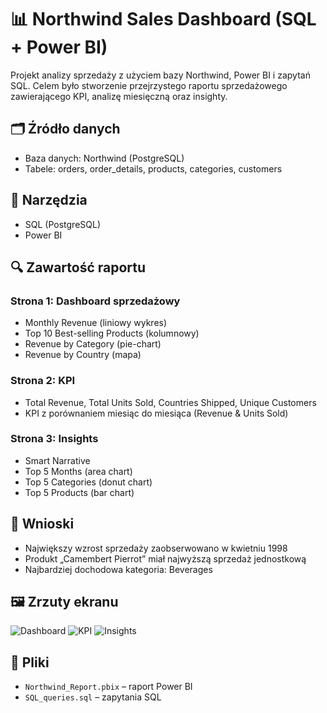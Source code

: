 # 📊 Northwind Sales Dashboard (SQL + Power BI)

Projekt analizy sprzedaży z użyciem bazy Northwind, Power BI i zapytań SQL. Celem było stworzenie przejrzystego raportu sprzedażowego zawierającego KPI, analizę miesięczną oraz insighty.

## 🗂️ Źródło danych
- Baza danych: Northwind (PostgreSQL)
- Tabele: orders, order_details, products, categories, customers

## 🧰 Narzędzia
- SQL (PostgreSQL)
- Power BI

## 🔍 Zawartość raportu

### Strona 1: Dashboard sprzedażowy
- Monthly Revenue (liniowy wykres)
- Top 10 Best-selling Products (kolumnowy)
- Revenue by Category (pie-chart)
- Revenue by Country (mapa)

### Strona 2: KPI
- Total Revenue, Total Units Sold, Countries Shipped, Unique Customers
- KPI z porównaniem miesiąc do miesiąca (Revenue & Units Sold)

### Strona 3: Insights
- Smart Narrative
- Top 5 Months (area chart)
- Top 5 Categories (donut chart)
- Top 5 Products (bar chart)

## 🧠 Wnioski
- Największy wzrost sprzedaży zaobserwowano w kwietniu 1998
- Produkt „Camembert Pierrot” miał najwyższą sprzedaż jednostkową
- Najbardziej dochodowa kategoria: Beverages

## 🖼️ Zrzuty ekranu
![Dashboard](images/dashboard.png)
![KPI](images/kpi.png)
![Insights](images/insights.png)

## 📁 Pliki
- `Northwind_Report.pbix` – raport Power BI
- `SQL_queries.sql` – zapytania SQL
